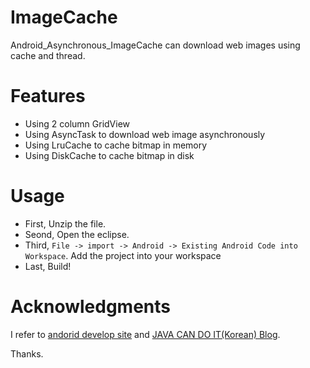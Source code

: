 ImageCache
===========

Android_Asynchronous_ImageCache can download web images using cache and thread.

Features
========

* Using 2 column GridView
* Using AsyncTask to download web image asynchronously
* Using LruCache to cache bitmap in memory
* Using DiskCache to cache bitmap in disk


Usage
=========
* First, Unzip the file.
* Seond, Open the eclipse.
* Third, ```File -> import -> Android -> Existing Android Code into Workspace```. Add the project into your workspace
* Last, Build! 

Acknowledgments
===============
I refer to <a href="http://developer.android.com/training/displaying-bitmaps/cache-bitmap.html">andorid develop site</a> and <a href="http://javacan.tistory.com/237">JAVA CAN DO IT(Korean) Blog</a>.

Thanks.
